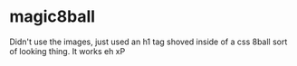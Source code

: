 # magic8ball

Didn't use the images, just used an h1 tag shoved inside of a css 8ball sort of looking thing. It works eh xP